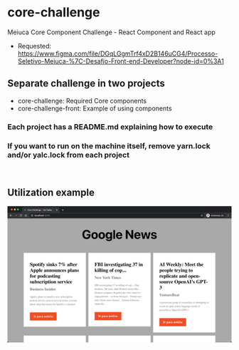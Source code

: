 # core-challenge
Meiuca Core Component Challenge - React Component and React app 
- Requested: https://www.figma.com/file/DGqLGgmTrf4xD2B146uCG4/Processo-Seletivo-Meiuca-%7C-Desafio-Front-end-Developer?node-id=0%3A1


## Separate challenge in two projects
- core-challenge: Required Core components
- core-challenge-front: Example of using components

### Each project has a README.md explaining how to execute

### If you want to run on the machine itself, remove yarn.lock and/or yalc.lock from each project
<br/>

## Utilization example
![core app](./core-challenge-front/public/example-core-app.png)
